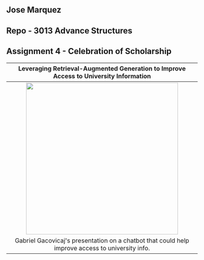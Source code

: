 ## Jose Marquez 
## Repo - 3013 Advance Structures

## Assignment 4 - Celebration of Scholarship


| Leveraging Retrieval-Augmented Generation to Improve Access to University Information |
|:-------------------------------------------------------------------------------------:|
|                       <img src="./A04.jpg" width="400">                               |
| Gabriel Gacovicaj's presentation on a chatbot that could help improve access to university info. |

